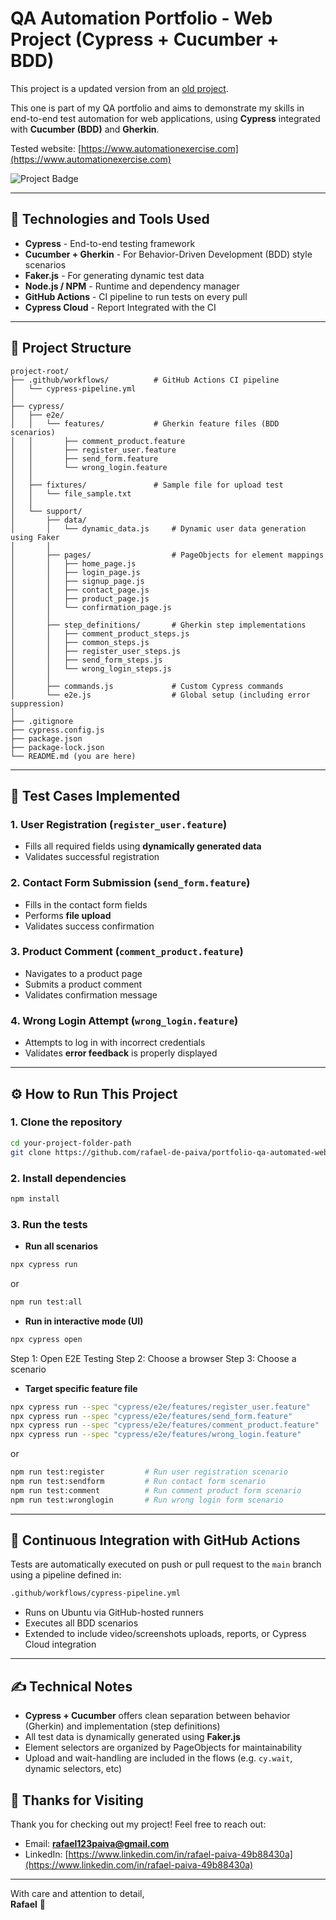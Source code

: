 # QA Automation Portfolio - Web Project (Cypress + Cucumber + BDD)

 This project is a updated version from an [old project](https://github.com/rafael-de-paiva/old-qa-automated-web-test).

 This one is part of my QA portfolio and aims to demonstrate my skills in end-to-end test automation for web applications, using **Cypress** integrated with **Cucumber (BDD)** and **Gherkin**.

Tested website: [https://www.automationexercise.com](https://www.automationexercise.com)

![Project Badge](https://github.com/rafael-de-paiva/portfolio-qa-automated-web-test/actions/workflows/cypress-pipeline.yml/badge.svg)

---

## 🚀 Technologies and Tools Used

- **Cypress** - End-to-end testing framework
- **Cucumber + Gherkin** - For Behavior-Driven Development (BDD) style scenarios
- **Faker.js** - For generating dynamic test data
- **Node.js / NPM** - Runtime and dependency manager
- **GitHub Actions** - CI pipeline to run tests on every pull
- **Cypress Cloud** - Report Integrated with the CI

---

## 📄 Project Structure

```
project-root/
├── .github/workflows/          # GitHub Actions CI pipeline
│   └── cypress-pipeline.yml
│
├── cypress/
│   ├── e2e/
│   │   └── features/           # Gherkin feature files (BDD scenarios)
│   │       ├── comment_product.feature
│   │       ├── register_user.feature
│   │       ├── send_form.feature
│   │       └── wrong_login.feature
│   │
│   ├── fixtures/               # Sample file for upload test
│   │   └── file_sample.txt
│   │
│   └── support/
│       ├── data/
│       │   └── dynamic_data.js     # Dynamic user data generation using Faker
│       │
│       ├── pages/                  # PageObjects for element mappings
│       │   ├── home_page.js
│       │   ├── login_page.js
│       │   ├── signup_page.js
│       │   ├── contact_page.js
│       │   ├── product_page.js
│       │   └── confirmation_page.js
│       │
│       ├── step_definitions/       # Gherkin step implementations
│       │   ├── comment_product_steps.js
│       │   ├── common_steps.js
│       │   ├── register_user_steps.js
│       │   ├── send_form_steps.js
│       │   └── wrong_login_steps.js
│       │
│       ├── commands.js             # Custom Cypress commands
│       └── e2e.js                  # Global setup (including error suppression)
│
├── .gitignore
├── cypress.config.js
├── package.json
├── package-lock.json
└── README.md (you are here)
```

---

## 🧪 Test Cases Implemented

### 1. User Registration (`register_user.feature`)
- Fills all required fields using **dynamically generated data**
- Validates successful registration

### 2. Contact Form Submission (`send_form.feature`)
- Fills in the contact form fields
- Performs **file upload**
- Validates success confirmation

### 3. Product Comment (`comment_product.feature`)
- Navigates to a product page
- Submits a product comment
- Validates confirmation message

### 4. Wrong Login Attempt (`wrong_login.feature`)
- Attempts to log in with incorrect credentials
- Validates **error feedback** is properly displayed

---

## ⚙️ How to Run This Project

### 1. Clone the repository
```bash
cd your-project-folder-path
git clone https://github.com/rafael-de-paiva/portfolio-qa-automated-web-test.git
```

### 2. Install dependencies
```bash
npm install
```

### 3. Run the tests

- **Run all scenarios**
```bash
npx cypress run
```
or
```bash
npm run test:all
```

- **Run in interactive mode (UI)**
```bash
npx cypress open
```
Step 1: Open E2E Testing
Step 2: Choose a browser
Step 3: Choose a scenario

- **Target specific feature file**
```bash
npx cypress run --spec "cypress/e2e/features/register_user.feature"    # Run user registration scenario
npx cypress run --spec "cypress/e2e/features/send_form.feature"        # Run contact form scenario
npx cypress run --spec "cypress/e2e/features/comment_product.feature"  # Run comment product form scenario
npx cypress run --spec "cypress/e2e/features/wrong_login.feature"      # Run wrong login form scenario

```
or
```bash
npm run test:register         # Run user registration scenario
npm run test:sendform         # Run contact form scenario
npm run test:comment          # Run comment product form scenario
npm run test:wronglogin       # Run wrong login form scenario
```

---

## 🚀 Continuous Integration with GitHub Actions

Tests are automatically executed on push or pull request to the `main` branch using a pipeline defined in:
```bash
.github/workflows/cypress-pipeline.yml
```
- Runs on Ubuntu via GitHub-hosted runners
- Executes all BDD scenarios
- Extended to include video/screenshots uploads, reports, or Cypress Cloud integration

---

## ✍️ Technical Notes

- **Cypress + Cucumber** offers clean separation between behavior (Gherkin) and implementation (step definitions)
- All test data is dynamically generated using **Faker.js**
- Element selectors are organized by PageObjects for maintainability
- Upload and wait-handling are included in the flows (e.g. `cy.wait`, dynamic selectors, etc)

## 🙏 Thanks for Visiting
Thank you for checking out my project! Feel free to reach out:

- Email: **rafael123paiva@gmail.com**
- LinkedIn: [https://www.linkedin.com/in/rafael-paiva-49b88430a](https://www.linkedin.com/in/rafael-paiva-49b88430a)

---

With care and attention to detail,  
**Rafael** 🐉

